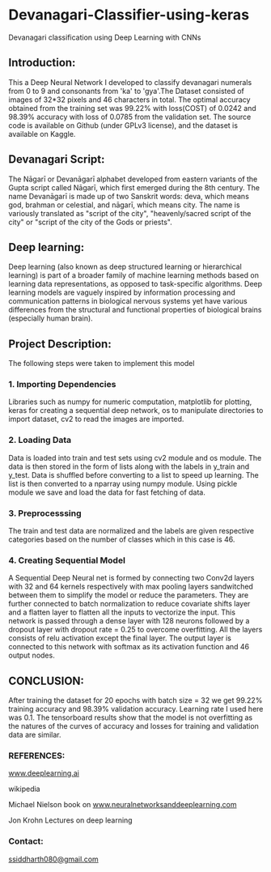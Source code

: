 # Devanagari-Classifier-using-keras
Devanagari classification using Deep Learning with CNNs 

## Introduction:

This a Deep Neural Network I developed to classify devanagari numerals from 0 to 9 and consonants from 'ka' to 'gya'.The Dataset consisted of images of 32*32 pixels and 46 characters in total. The optimal accuracy obtained from the training set was 99.22% with loss(COST) of 0.0242 and 98.39% accuracy with loss of 0.0785 from the validation set. The source code is available on Github (under GPLv3 license), and the dataset is available on Kaggle. 

## Devanagari Script:

The Nāgarī or Devanāgarī alphabet developed from eastern variants of the Gupta script called Nāgarī, which first emerged during the 8th century.
The name Devanāgarī is made up of two Sanskrit words: deva, which means god, brahman or celestial, and nāgarī, which means city. The name is variously translated as "script of the city", "heavenly/sacred script of the city" or "script of the city of the Gods or priests".

## Deep learning:

Deep learning (also known as deep structured learning or hierarchical learning) is part of a broader family of machine learning methods based on learning data representations, as opposed to task-specific algorithms. Deep learning models are vaguely inspired by information processing and communication patterns in biological nervous systems yet have various differences from the structural and functional properties of biological brains (especially human brain).

## Project Description:

The following steps were taken to implement this model
### 1. Importing Dependencies
Libraries such as numpy for numeric computation, matplotlib for plotting, keras for creating a sequential deep network, os to manipulate directories to import dataset, cv2 to read the images are imported.
### 2. Loading Data
Data is loaded into train and test sets using cv2 module and os module. The data is then stored in the form of lists along with the labels in y_train and y_test. Data is shuffled before converting to a list to speed up learning. The list is then converted to a nparray using numpy module. Using pickle module we save and load the data for fast fetching of data.
### 3. Preprocesssing
The train and test data are normalized and the labels are given respective categories based on the number of classes which in this case is 46.
### 4. Creating Sequential Model
A Sequential Deep Neural net is formed by connecting two Conv2d layers with 32 and 64 kernels respectively with max pooling layers sandwitched between them to simplify the model or reduce the parameters. They are further connected to batch normalization to reduce covariate shifts layer and a flatten layer to flatten all the inputs to vectorize the input. This network is passed through a dense layer with 128 neurons followed by a dropout layer with dropout rate = 0.25 to overcome overfitting. All the layers consists of relu activation except the final layer. The output layer is connected to this network with softmax as its activation function and 46 output nodes. 

## CONCLUSION:

After training the dataset for 20 epochs with batch size = 32 we get 99.22% training accuracy and 98.39% validation accuracy. Learning rate I used here was 0.1. The tensorboard results show that the model is not overfitting as the natures of the curves of accuracy and losses for training and validation data are similar.

### REFERENCES:

www.deeplearning.ai

wikipedia

Michael Nielson book on www.neuralnetworksanddeeplearning.com

Jon Krohn Lectures on deep learning

### Contact:

ssiddharth080@gmail.com

